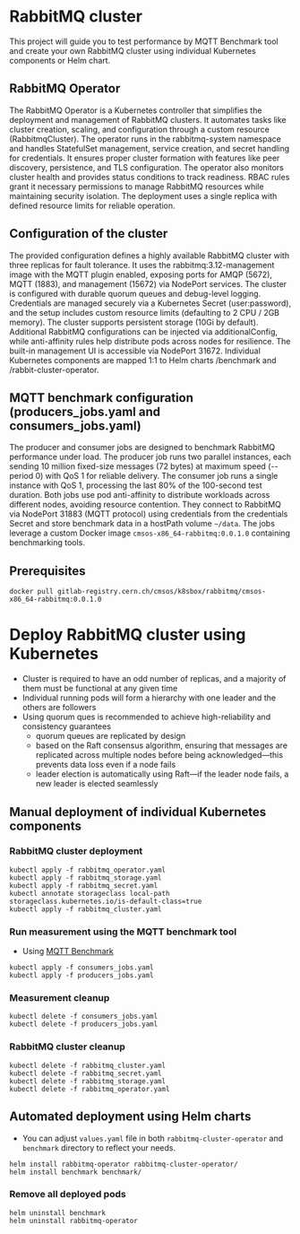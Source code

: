 # RabbitMQ cluster

This project will guide you to test performance by MQTT Benchmark tool and create your own RabbitMQ cluster using
individual Kubernetes components or Helm chart.

## RabbitMQ Operator

The RabbitMQ Operator is a Kubernetes controller that simplifies the deployment and management of RabbitMQ clusters. It
automates tasks like cluster creation, scaling, and configuration through a custom resource (RabbitmqCluster). The
operator runs in the rabbitmq-system namespace and handles StatefulSet management, service creation, and secret handling
for credentials. It ensures proper cluster formation with features like peer discovery, persistence, and TLS
configuration. The operator also monitors cluster health and provides status conditions to track readiness. RBAC rules
grant it necessary permissions to manage RabbitMQ resources while maintaining security isolation. The deployment uses a
single replica with defined resource limits for reliable operation.

## Configuration of the cluster

The provided configuration defines a highly available RabbitMQ cluster with three replicas for fault tolerance. It uses
the rabbitmq:3.12-management image with the MQTT plugin enabled, exposing ports for AMQP (5672), MQTT (1883), and
management (15672) via NodePort services. The cluster is configured with durable quorum queues and debug-level logging.
Credentials are managed securely via a Kubernetes Secret (user:password), and the setup includes custom resource limits
(defaulting to 2 CPU / 2GB memory). The cluster supports persistent storage (10Gi by default). Additional RabbitMQ
configurations can be injected via additionalConfig, while anti-affinity rules help distribute pods across nodes for
resilience. The built-in management UI is accessible via NodePort 31672. Individual Kubernetes components are mapped 1:1
to Helm charts /benchmark and
/rabbit-cluster-operator.

## MQTT benchmark configuration (producers_jobs.yaml and consumers_jobs.yaml)

The producer and consumer jobs are designed to benchmark RabbitMQ performance under load. The producer job runs two
parallel instances, each sending 10 million fixed-size messages (72 bytes) at maximum speed (--period 0) with QoS 1 for
reliable delivery. The consumer job runs a single instance with QoS 1, processing the last 80% of the 100-second test
duration. Both jobs use pod anti-affinity to distribute workloads across different nodes, avoiding resource contention.
They connect to RabbitMQ via NodePort 31883 (MQTT protocol) using credentials from the credentials Secret and store
benchmark data in a hostPath volume `~/data`. The jobs leverage a custom Docker image `cmsos-x86_64-rabbitmq:0.0.1.0`
containing benchmarking tools.

## Prerequisites

```shell
docker pull gitlab-registry.cern.ch/cmsos/k8sbox/rabbitmq/cmsos-x86_64-rabbitmq:0.0.1.0
```

# Deploy RabbitMQ cluster using Kubernetes

- Cluster is required to have an odd number of replicas, and a majority of them must be functional at any given time
- Individual running pods will form a hierarchy with one leader and the others are followers
- Using quorum ques is recommended to achieve high-reliability and consistency guarantees
    - quorum queues are replicated by design
    - based on the Raft consensus algorithm, ensuring that messages are replicated across multiple nodes before being
      acknowledged—this prevents data loss even if a node fails
    - leader election is automatically using Raft—if the leader node fails, a new leader is elected seamlessly

## Manual deployment of individual Kubernetes components

### RabbitMQ cluster deployment

```shell
kubectl apply -f rabbitmq_operator.yaml
kubectl apply -f rabbitmq_storage.yaml
kubectl apply -f rabbitmq_secret.yaml
kubectl annotate storageclass local-path storageclass.kubernetes.io/is-default-class=true
kubectl apply -f rabbitmq_cluster.yaml
```

### Run measurement using the MQTT benchmark tool

- Using [MQTT Benchmark](https://github.com/danyk20/MQTT_Benchmark)

```shell
kubectl apply -f consumers_jobs.yaml
kubectl apply -f producers_jobs.yaml
```

### Measurement cleanup

```shell
kubectl delete -f consumers_jobs.yaml
kubectl delete -f producers_jobs.yaml
```

### RabbitMQ cluster cleanup

```shell
kubectl delete -f rabbitmq_cluster.yaml
kubectl delete -f rabbitmq_secret.yaml
kubectl delete -f rabbitmq_storage.yaml
kubectl delete -f rabbitmq_operator.yaml
```

## Automated deployment using Helm charts

- You can adjust `values.yaml` file in both `rabbitmq-cluster-operator` and `benchmark` directory to reflect your needs.

```shell
helm install rabbitmq-operator rabbitmq-cluster-operator/
helm install benchmark benchmark/
```

### Remove all deployed pods

```shell
helm uninstall benchmark 
helm uninstall rabbitmq-operator
```